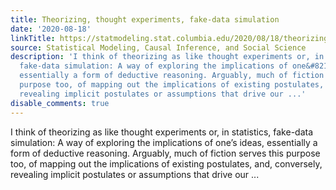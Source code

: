 ```yaml
---
title: Theorizing, thought experiments, fake-data simulation
date: '2020-08-18'
linkTitle: https://statmodeling.stat.columbia.edu/2020/08/18/theorizing-thought-experiments-fake-data-simulation/
source: Statistical Modeling, Causal Inference, and Social Science
description: 'I think of theorizing as like thought experiments or, in statistics,
  fake-data simulation: A way of exploring the implications of one&#8217;s ideas,
  essentially a form of deductive reasoning. Arguably, much of fiction serves this
  purpose too, of mapping out the implications of existing postulates, and, conversely,
  revealing implicit postulates or assumptions that drive our ...'
disable_comments: true
---
```

I think of theorizing as like thought experiments or, in statistics, fake-data simulation: A way of exploring the implications of one&#8217;s ideas, essentially a form of deductive reasoning. Arguably, much of fiction serves this purpose too, of mapping out the implications of existing postulates, and, conversely, revealing implicit postulates or assumptions that drive our ...